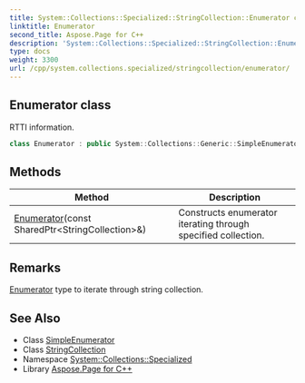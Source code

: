 ```yaml
---
title: System::Collections::Specialized::StringCollection::Enumerator class
linktitle: Enumerator
second_title: Aspose.Page for C++
description: 'System::Collections::Specialized::StringCollection::Enumerator class. RTTI information in C++.'
type: docs
weight: 3300
url: /cpp/system.collections.specialized/stringcollection/enumerator/
---
```

## Enumerator class


RTTI information.

```cpp
class Enumerator : public System::Collections::Generic::SimpleEnumerator<std::vector<System::String>>
```

## Methods

| Method | Description |
| --- | --- |
| [Enumerator](./enumerator/)(const SharedPtr\<StringCollection\>\&) | Constructs enumerator iterating through specified collection. |
## Remarks


[Enumerator](./) type to iterate through string collection. 
## See Also

* Class [SimpleEnumerator](../../../system.collections.generic/simpleenumerator/)
* Class [StringCollection](../)
* Namespace [System::Collections::Specialized](../../)
* Library [Aspose.Page for C++](../../../)
